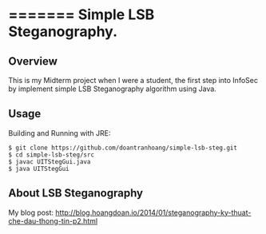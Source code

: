 =======
Simple LSB Steganography.
=======

Overview
--------
This is my Midterm project when I were a student, the first step into InfoSec by implement simple LSB Steganography algorithm using Java.

Usage
--------
Building and Running with JRE:

```
$ git clone https://github.com/doantranhoang/simple-lsb-steg.git
$ cd simple-lsb-steg/src
$ javac UITStegGui.java
$ java UITStegGui
```

About LSB Steganography
--------
My blog post: http://blog.hoangdoan.io/2014/01/steganography-ky-thuat-che-dau-thong-tin-p2.html

	
